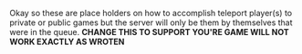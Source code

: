 Okay so these are place holders on how to accomplish teleport player(s) to private or public games but the server will only be them by themselves that were in the queue.
**CHANGE THIS TO SUPPORT YOU'RE GAME WILL NOT WORK EXACTLY AS WROTEN**

```lua

```
